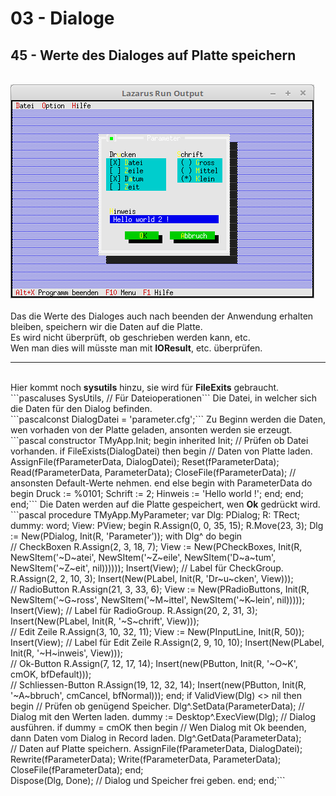 # 03 - Dialoge
## 45 - Werte des Dialoges auf Platte speichern
<br>
<img src="image.png" alt="Selfhtml"><br><br>
Das die Werte des Dialoges auch nach beenden der Anwendung erhalten bleiben, speichern wir die Daten auf die Platte.<br>
Es wird nicht überprüft, ob geschrieben werden kann, etc.<br>
Wen man dies will müsste man mit <b>IOResult</b>, etc. überprüfen.<br>
<hr><br>
Hier kommt noch <b>sysutils</b> hinzu, sie wird für <b>FileExits</b> gebraucht.<br>
```pascaluses
  SysUtils, // Für Dateioperationen```
Die Datei, in welcher sich die Daten für den Dialog befinden.<br>
```pascalconst
  DialogDatei = 'parameter.cfg';```
Zu Beginn werden die Daten, wen vorhaden von der Platte geladen, ansonten werden sie erzeugt.<br>
```pascal  constructor TMyApp.Init;
  begin
    inherited Init;
    // Prüfen ob Datei vorhanden.
    if FileExists(DialogDatei) then begin
      // Daten von Platte laden.
      AssignFile(fParameterData, DialogDatei);
      Reset(fParameterData);
      Read(fParameterData, ParameterData);
      CloseFile(fParameterData);
      // ansonsten Default-Werte nehmen.
    end else begin
      with ParameterData do begin
        Druck := %0101;
        Schrift := 2;
        Hinweis := 'Hello world !';
      end;
    end;
  end;```
Die Daten werden auf die Platte gespeichert, wen <b>Ok</b> gedrückt wird.<br>
```pascal  procedure TMyApp.MyParameter;
  var
    Dlg: PDialog;
    R: TRect;
    dummy: word;
    View: PView;
  begin
    R.Assign(0, 0, 35, 15);
    R.Move(23, 3);
    Dlg := New(PDialog, Init(R, 'Parameter'));
    with Dlg^ do begin
<br>
      // CheckBoxen
      R.Assign(2, 3, 18, 7);
      View := New(PCheckBoxes, Init(R,
        NewSItem('~D~atei',
        NewSItem('~Z~eile',
        NewSItem('D~a~tum',
        NewSItem('~Z~eit',
        nil))))));
      Insert(View);
      // Label für CheckGroup.
      R.Assign(2, 2, 10, 3);
      Insert(New(PLabel, Init(R, 'Dr~u~cken', View)));
<br>
      // RadioButton
      R.Assign(21, 3, 33, 6);
      View := New(PRadioButtons, Init(R,
        NewSItem('~G~ross',
        NewSItem('~M~ittel',
        NewSItem('~K~lein',
        nil)))));
      Insert(View);
      // Label für RadioGroup.
      R.Assign(20, 2, 31, 3);
      Insert(New(PLabel, Init(R, '~S~chrift', View)));
<br>
      // Edit Zeile
      R.Assign(3, 10, 32, 11);
      View := New(PInputLine, Init(R, 50));
      Insert(View);
      // Label für Edit Zeile
      R.Assign(2, 9, 10, 10);
      Insert(New(PLabel, Init(R, '~H~inweis', View)));
<br>
      // Ok-Button
      R.Assign(7, 12, 17, 14);
      Insert(new(PButton, Init(R, '~O~K', cmOK, bfDefault)));
<br>
      // Schliessen-Button
      R.Assign(19, 12, 32, 14);
      Insert(new(PButton, Init(R, '~A~bbruch', cmCancel, bfNormal)));
    end;
    if ValidView(Dlg) <> nil then begin // Prüfen ob genügend Speicher.
      Dlg^.SetData(ParameterData);      // Dialog mit den Werten laden.
      dummy := Desktop^.ExecView(Dlg);  // Dialog ausführen.
      if dummy = cmOK then begin        // Wen Dialog mit Ok beenden, dann Daten vom Dialog in Record laden.
        Dlg^.GetData(ParameterData);
<br>
        // Daten auf Platte speichern.
        AssignFile(fParameterData, DialogDatei);
        Rewrite(fParameterData);
        Write(fParameterData, ParameterData);
        CloseFile(fParameterData);
      end;
<br>
      Dispose(Dlg, Done);               // Dialog und Speicher frei geben.
    end;
  end;```
<br>
